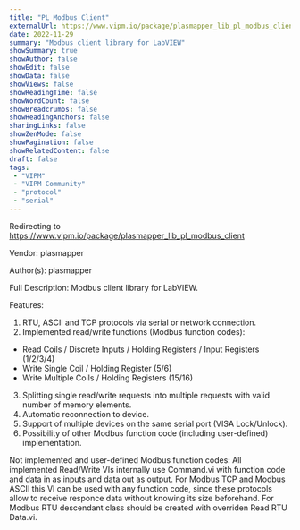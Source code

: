 ```yaml
---
title: "PL Modbus Client"
externalUrl: https://www.vipm.io/package/plasmapper_lib_pl_modbus_client
date: 2022-11-29
summary: "Modbus client library for LabVIEW"
showSummary: true
showAuthor: false
showEdit: false
showData: false
showViews: false
showReadingTime: false
showWordCount: false
showBreadcrumbs: false
showHeadingAnchors: false
sharingLinks: false
showZenMode: false
showPagination: false
showRelatedContent: false
draft: false
tags:
 - "VIPM"
 - "VIPM Community"
 - "protocol"
 - "serial"
---
```


Redirecting to https://www.vipm.io/package/plasmapper_lib_pl_modbus_client

Vendor: plasmapper

Author(s): plasmapper
 
Full Description:
Modbus client library for LabVIEW.

Features:
1. RTU, ASCII and TCP protocols via serial or network connection.
2. Implemented read/write functions (Modbus function codes):
  - Read Coils / Discrete Inputs / Holding Registers / Input Registers (1/2/3/4)
  - Write Single Coil / Holding Register (5/6)
  - Write Multiple Coils / Holding Registers (15/16)
3. Splitting single read/write requests into multiple requests with valid number of memory elements.
4. Automatic reconnection to device.
5. Support of multiple devices on the same serial port (VISA Lock/Unlock).
6. Possibility of other Modbus function code (including user-defined) implementation.

Not implemented and user-defined Modbus function codes:
All implemented Read/Write VIs internally use Command.vi with function code and data in as inputs and data out as output. For Modbus TCP and Modbus ASCII this VI can be used with any function code, since these protocols allow to receive responce data without knowing its size beforehand. For Modbus RTU descendant class should be created with overriden Read RTU Data.vi.